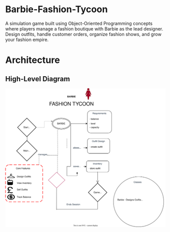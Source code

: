 # Barbie-Fashion-Tycoon
A simulation game built using Object-Oriented Programming concepts where players manage a fashion boutique with Barbie as the lead designer. Design outfits, handle customer orders, organize fashion shows, and grow your fashion empire.

# Architecture
## High-Level Diagram
![High-Level Diagram](https://github.com/hooraintahir1/Barbie-Fashion-Tycoon/blob/main/Project.drawio.svg?raw=true)

